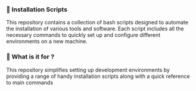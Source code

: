 ### :pushpin: Installation Scripts

This repository contains a collection of bash scripts designed to automate the installation of various tools and software. Each script includes all the necessary commands to quickly set up and configure different environments on a new machine.

### :pushpin: What is it for ?

This repository simplifies setting up development environments by providing a range of handy installation scripts along with a quick reference to main commands 
